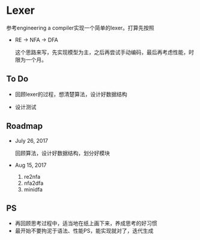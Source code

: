 # Lexer

参考engineering a compiler实现一个简单的lexer。打算先按照

* RE -> NFA -> DFA

   这个思路来写，先实现模型为主，之后再尝试手动编码，最后再考虑性能，时限为一个月。

## To Do

* 回顾lexer的过程，想清楚算法，设计好数据结构

* 设计测试

## Roadmap

* July 26, 2017

  回顾算法，设计好数据结构，划分好模块

* Aug 15, 2017

  1. re2nfa
  1. nfa2dfa
  1. minidfa

## PS

* 再回顾思考过程中，适当地在纸上画下来，养成思考的好习惯
* 最开始不要拘泥于语法、性能PS，能实现就对了，迭代生成
